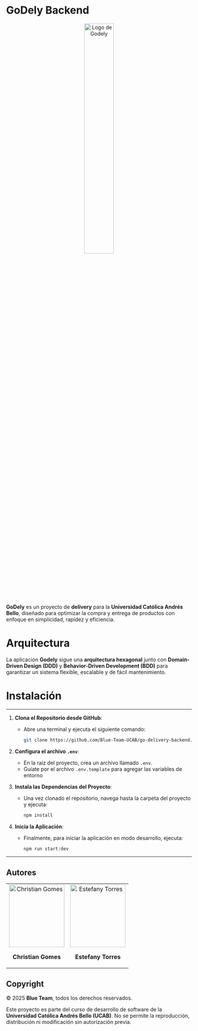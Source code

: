 # GoDely Backend

<p align="center">
    <img src="https://godely.s3.us-east-1.amazonaws.com/logoGodely.jpg" alt="Logo de Godely" width="40%">
</p>

**GoDely** es un proyecto de **delivery** para la **Universidad Católica Andrés Bello**, diseñado para optimizar la compra y entrega de productos con enfoque en simplicidad, rapidez y eficiencia.

# Arquitectura

La aplicación **Godely** sigue una **arquitectura hexagonal** junto con **Domain-Driven Design (DDD)** y **Behavior-Driven Development (BDD)** para garantizar un sistema flexible, escalable y de fácil mantenimiento.

# Instalación

---

1. **Clona el Repositorio desde GitHub**:

   - Abre una terminal y ejecuta el siguiente comando:
     ```bash
     git clone https://github.com/Blue-Team-UCAB/go-delivery-backend.git
     ```

2. **Configura el archivo `.env`**:

   - En la raíz del proyecto, crea un archivo llamado `.env`.
   - Guíate por el archivo `.env.template` para agregar las variables de entorno

3. **Instala las Dependencias del Proyecto**:

   - Una vez clonado el repositorio, navega hasta la carpeta del proyecto y ejecuta:
     ```bash
     npm install
     ```

4. **Inicia la Aplicación**:
   - Finalmente, para iniciar la aplicación en modo desarrollo, ejecuta:
     ```bash
     npm run start:dev
     ```

---

## Autores

<table>
  <tr>
    <td align="center">
      <img src="https://godely.s3.us-east-1.amazonaws.com/ChristianGomes.jpg" alt="Christian Gomes" width="150" height="170">
      <p><strong>Christian Gomes</strong></p>
    </td>
    <td align="center">
      <img src="https://godely.s3.us-east-1.amazonaws.com/Estefany+Torres.jpg" alt="Estefany Torres" width="150" height="170">
      <p><strong>Estefany Torres</strong></p>
    </td>
  </tr>
</table>

## Copyright

© 2025 **Blue Team**, todos los derechos reservados.

Este proyecto es parte del curso de desarrollo de software de la **Universidad Católica Andrés Bello (UCAB)**. No se permite la reproducción, distribución ni modificación sin autorización previa.
